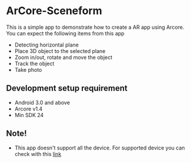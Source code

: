 # ArCore-Sceneform
This is a simple app to demonstrate how to create a AR app using Arcore. You can expect the following items from this app

  - Detecting horizontal plane
  - Place 3D object to the selected plane
  - Zoom in/out, rotate and move the object
  - Track the object
  - Take photo

## Development setup requirement
 - Android 3.0 and above
 - Arcore v1.4
 - Min SDK 24

## Note!

  - This app doesn't support all the device. For supported device you can check with this [link]

[link]: <https://developers.google.com/ar/discover/supported-devices>
